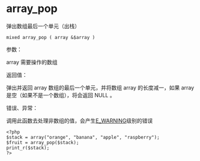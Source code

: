 # array\_pop

弹出数组最后一个单元（出栈）

```
mixed array_pop ( array &$array )
```

参数：

array 需要操作的数组

返回值：

弹出并返回 array 数组的最后一个单元，并将数组 array 的长度减一，如果 array 是空（如果不是一个数组），将会返回 NULL 。

错误、异常：

调用此函数去处理非数组的值，会产生[E\_WARNING](http://php.net/manual/zh/errorfunc.constants.php)级别的错误

```
<?php
$stack = array("orange", "banana", "apple", "raspberry");
$fruit = array_pop($stack);
print_r($stack);
?>
```




